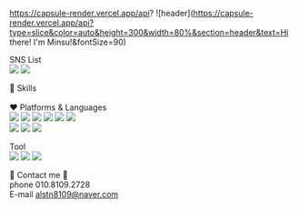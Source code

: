 https://capsule-render.vercel.app/api?
![header](https://capsule-render.vercel.app/api?type=slice&color=auto&height=300&width=80%&section=header&text=Hi there! I'm Minsu!&fontSize=90)

<!-- 
<a href="버튼을 눌렀을 때 이동할 링크" target="_blank"><img src="https://img.shields.io/badge/이름-색상코드?style=flat-square&logo=로고명&logoColor=로고색"/></a>
-->

SNS List<br>
<a href="https://www.notion.so/Notion-95df03ab39ad43cda331963bb76b8e03" target="_blank"><img src="https://img.shields.io/badge/Notion-000000?style=flat-square&logo=Notion&logoColor=white"/></a>
<a href="https://www.notion.so/Notion-95df03ab39ad43cda331963bb76b8e03" target="_blank"><img src="https://img.shields.io/badge/Gmail-EA4335?style=flat-square&logo=alstn8109@naver.com&logoColor=white"/></a>


💪 Skills <br><br>:heart:
Platforms & Languages<br>
<img src="https://img.shields.io/badge/JAVA-0B4EA2?style=flat-square&logo=&logoColor=white"/>
<img src="https://img.shields.io/badge/JavaScript-F7DF1E?style=flat-square&logo=javascript&logoColor=white"/>
<img src="https://img.shields.io/badge/jQuery-0769AD?style=flat-square&logo=#0769AD&logoColor=white"/>
<img src="https://img.shields.io/badge/Spring-6DB33F?style=flat-square&logo=Spring&logoColor=white"/>
<img src="https://img.shields.io/badge/Oracle-F80000?style=flat-square&logo=Oracle&logoColor=white"/>
<img src="https://img.shields.io/badge/Python-3776AB?style=flat-square&logo=Python&logoColor=white"/>
<br>
<img src="https://img.shields.io/badge/HTML-E34F26?style=flat-square&logo=HTML5&logoColor=white"/>
<img src="https://img.shields.io/badge/CSS-1572B6?style=flat-square&logo=CSS3&logoColor=white"/>
<img src="https://img.shields.io/badge/Bootstrap-7952B3?style=flat-square&logo=Bootstrap&logoColor=white"/>

Tool<br>
<img src="https://img.shields.io/badge/GitHub-181717?style=flat-square&logo=GitHub&logoColor=white"/>
<img src="https://img.shields.io/badge/Visual Studio Code-007ACC?style=flat-square&logo=Visual Studio Code&logoColor=white"/>
<img src="https://img.shields.io/badge/Eclipse IDE-2C2255?style=flat-square&logo=Eclipse IDE&logoColor=white"/>


💬 Contact me 💬<br>
phone 010.8109.2728<br>
E-mail alstn8109@naver.com



<!--
**minsu2728/minsu2728** is a ✨ _special_ ✨ repository because its `README.md` (this file) appears on your GitHub profile.

Here are some ideas to get you started:

- 🔭 I’m currently working on ...
- 🌱 I’m currently learning ...
- 👯 I’m looking to collaborate on ...
- 🤔 I’m looking for help with ...
- 💬 Ask me about ...
- 📫 How to reach me: ...
- 😄 Pronouns: ...
- ⚡ Fun fact: ...
-->
